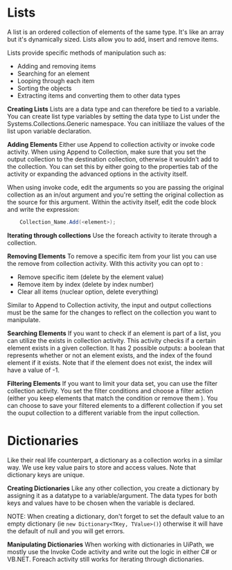 # Lists

A list is an ordered collection of elements of the same type. It's like an array but it's dynamically sized. Lists allow you to add, insert and remove items.

Lists provide specific methods of manipulation such as:

- Adding and removing items
- Searching for an element
- Looping through each item
- Sorting the objects
- Extracting items and converting them to other data types

**Creating Lists**
Lists are a data type and can therefore be tied to a variable. You can create list type variables by setting the data type to List under the Systems.Collections.Generic namespace. You can initiliaze the values of the list upon variable declaration.

**Adding Elements**
Either use Append to collection activity or invoke code activity.
When using Append to Collection, make sure that you set the output collection to the destination collection, otherwise it wouldn't add to the collection. You can set this by either going to the properties tab of the activity or expanding the advanced options in the activity itself.

When using invoke code, edit the arguments so you are passing the original collection as an in/out argument and you're setting the original collection as the source for this argument. Within the activity itself, edit the code block and write the expression:

```csharp
    Collection_Name.Add(<element>);
```

**Iterating through collections**
Use the foreach activity to iterate through a collection.

**Removing Elements**
To remove a specific item from your list you can use the remove from collection activity. With this activity you can opt to :

- Remove specific item (delete by the element value)
- Remove item by index (delete by index number)
- Clear all items (nuclear option, delete everything)

Similar to Append to Collection activity, the input and output collections must be the same for the changes to reflect on the collection you want to manipulate.

**Searching Elements**
If you want to check if an element is part of a list, you can utilize the exists in collection activity. This activity checks if a certain element exists in a given collection. It has 2 possible outputs: a boolean that represents whether or not an element exists, and the index of the found element if it exists. Note that if the element does not exist, the index will have a value of -1.

**Filtering Elements**
If you want to limit your data set, you can use the filter collection activity. You set the filter conditions and choose a filter action (either you keep elements that match the condition or remove them ). You can choose to save your filtered elements to a different collection if you set the ouput collection to a different variable from the input collection.

# Dictionaries

Like their real life counterpart, a dictionary as a collection works in a similar way. We use key value pairs to store and access values. Note that dictionary keys are unique.

**Creating Dictionaries**
Like any other collection, you create a dictionary by assigning it as a datatype to a variable/argument. The data types for both keys and values have to be chosen when the variable is declared.

NOTE: When creating a dictionary, don't forget to set the default value to an empty dictionary (ie `new Dictionary<TKey, TValue>()`) otherwise it will have the default of null and you will get errors.

**Manipulating Dictionaries**
When working with dictionaries in UiPath, we mostly use the Invoke Code activity and write out the logic in either C# or VB.NET. Foreach activity still works for iterating through dictionaries.
